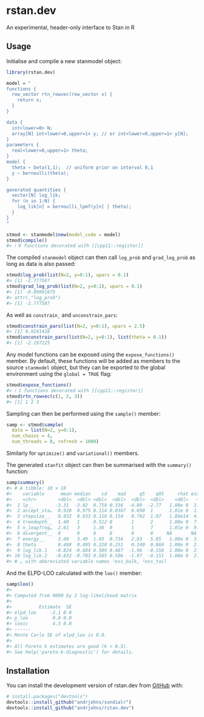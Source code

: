 
<!-- README.md is generated from README.Rmd. Please edit that file -->

# rstan.dev

<!-- badges: start -->
<!-- badges: end -->

An experimental, header-only interface to Stan in R

## Usage

Initialise and compile a new stanmodel object:

``` r
library(rstan.dev)

model = "
functions {
  row_vector rtn_rowvec(row_vector x) {
    return x;
  }
}

data {
  int<lower=0> N;
  array[N] int<lower=0,upper=1> y; // or int<lower=0,upper=1> y[N];
}
parameters {
  real<lower=0,upper=1> theta;
}
model {
  theta ~ beta(1,1);  // uniform prior on interval 0,1
  y ~ bernoulli(theta);
}

generated quantities {
  vector[N] log_lik;
  for (n in 1:N) {
    log_lik[n] = bernoulli_lpmf(y[n] | theta);
  }
}
"

stmod <- stanmodel$new(model_code = model)
stmod$compile()
#> ℹ 8 functions decorated with [[cpp11::register]]
```

The compiled `stanmodel` object can then call `log_prob` and
`grad_log_prob` as long as data is also passed:

``` r
stmod$log_prob(list(N=2, y=0:1), upars = 0.1)
#> [1] -2.777587
stmod$grad_log_prob(list(N=2, y=0:1), upars = 0.1)
#> [1] -0.09991675
#> attr(,"log_prob")
#> [1] -2.777587
```

As well as `constrain_` and `unconstrain_pars`:

``` r
stmod$constrain_pars(list(N=2, y=0:1), upars = 2.5)
#> [1] 0.9241418
stmod$unconstrain_pars(list(N=2, y=0:1), list(theta = 0.1))
#> [1] -2.197225
```

Any model functions can be exposed using the `expose_functions()`
member. By default, these functions will be added as members to the
source `stanmodel` object, but they can be exported to the global
environment using the `global = TRUE` flag:

``` r
stmod$expose_functions()
#> ℹ 1 functions decorated with [[cpp11::register]]
stmod$rtn_rowvec(c(1, 2, 3))
#> [1] 1 2 3
```

Sampling can then be performed using the `sample()` member:

``` r
samp <- stmod$sample(
  data = list(N=2, y=0:1),
  num_chains = 4,
  num_threads = 8, refresh = 1000)
```

Similarly for `optimize()` and `variational()` members.

The generated `stanfit` object can then be summarised with the
`summary()` function:

``` r
samp$summary()
#> # A tibble: 10 × 10
#>    variable      mean median    sd    mad     q5    q95     rhat ess_b…¹ ess_t…²
#>    <chr>        <dbl>  <dbl> <dbl>  <dbl>  <dbl>  <dbl>    <dbl>   <dbl>   <dbl>
#>  1 lp__        -3.31  -3.02  0.759 0.336  -4.89  -2.77   1.00e 0  3.14e3   2587.
#>  2 accept_sta…  0.928  0.975 0.114 0.0367  0.690  1      1.01e 0  1.01e4     NA 
#>  3 stepsize__   0.932  0.933 0.110 0.154   0.792  1.07   1.89e14  4.02e0     NA 
#>  4 treedepth__  1.40   1     0.512 0       1      2      1.00e 0  7.04e3   4008.
#>  5 n_leapfrog…  2.61   3     1.36  0       1      7      1.01e 0  9.13e2     NA 
#>  6 divergent__  0      0     0     0       0      0     NA       NA          NA 
#>  7 energy__     3.80   3.49  1.03  0.734   2.83   5.85   1.00e 0  3.05e3   3125.
#>  8 theta        0.498  0.495 0.220 0.251   0.140  0.860  1.00e 0  2.92e3   2775.
#>  9 log_lik.1   -0.824 -0.684 0.589 0.487  -1.96  -0.150  1.00e 0  2.92e3   2775.
#> 10 log_lik.2   -0.832 -0.703 0.585 0.506  -1.97  -0.151  1.00e 0  2.92e3   2775.
#> # … with abbreviated variable names ¹​ess_bulk, ²​ess_tail
```

And the ELPD-LOO calculated with the `loo()` member:

``` r
samp$loo()
#> 
#> Computed from 8000 by 2 log-likelihood matrix
#> 
#>          Estimate  SE
#> elpd_loo     -2.1 0.0
#> p_loo         0.8 0.0
#> looic         4.3 0.0
#> ------
#> Monte Carlo SE of elpd_loo is 0.0.
#> 
#> All Pareto k estimates are good (k < 0.5).
#> See help('pareto-k-diagnostic') for details.
```

## Installation

You can install the development version of rstan.dev from
[GitHub](https://github.com/) with:

``` r
# install.packages("devtools")
devtools::install_github("andrjohns/sundialr")
devtools::install_github("andrjohns/rstan.dev")
```
